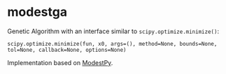 # modestga
Genetic Algorithm with an interface similar to `scipy.optimize.minimize()`:

```
scipy.optimize.minimize(fun, x0, args=(), method=None, bounds=None, tol=None, callback=None, options=None)
```

Implementation based on [ModestPy](https://github.com/sdu-cfei/modest-py).
